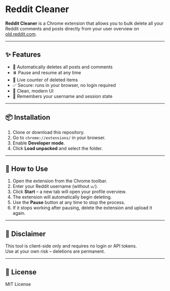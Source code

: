 # Reddit Cleaner

**Reddit Cleaner** is a Chrome extension that allows you to bulk delete all your Reddit comments and posts directly from your user overview on [old.reddit.com](https://old.reddit.com).

---

## ✨ Features

- 🧹 Automatically deletes all posts and comments
- ⏸️ Pause and resume at any time
- 🔢 Live counter of deleted items
- ✅ Secure: runs in your browser, no login required
- 🎨 Clean, modern UI
- 🧠 Remembers your username and session state

---

## 📦 Installation

1. Clone or download this repository.
2. Go to `chrome://extensions/` in your browser.
3. Enable **Developer mode**.
4. Click **Load unpacked** and select the folder.

---

## 🚀 How to Use

1. Open the extension from the Chrome toolbar.
2. Enter your Reddit username (without `u/`).
3. Click **Start** – a new tab will open your profile overview.
4. The extension will automatically begin deleting.
5. Use the **Pause** button at any time to stop the process.
6. If it stops working after pausing, delete the extension and upload it again.

---

## 🛟 Disclaimer

This tool is client-side only and requires no login or API tokens.  
Use at your own risk – deletions are permanent.

---

## 📄 License

MIT License
